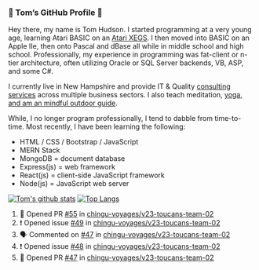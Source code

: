 ### 👋 Tom’s GitHub Profile 👋

Hey there, my name is Tom Hudson. I started programming at a very young age, learning Atari BASIC on an [Atari XEGS](https://en.wikipedia.org/wiki/Atari_XEGS). I then moved into BASIC on an Apple IIe, then onto Pascal and dBase all while in middle school and high school. Professionally, my experience in programming was fat-client or n-tier architecture, often utilizing Oracle or SQL Server backends, VB, ASP, and some C#.


I currently live in New Hampshire and provide IT & Quality [consulting services](https://www.linkedin.com/in/hudsonthomas/) across multiple business sectors. I also teach meditation, [yoga, and am an mindful outdoor guide](https://tom-hudson.com).

While, I no longer program professionally, I tend to dabble from time-to-time. Most recently, I have been learning the following:

- HTML / CSS / Bootstrap / JavaScript
- MERN Stack
- MongoDB = document database
- Express(js) = web framework
- React(js) = client-side JavaScript framework
- Node(js) = JavaScript web server

[![Tom's github stats](https://github-readme-stats.vercel.app/api?username=tomrhudson&count_private=true?theme=dark)](https://github.com/anuraghazra/github-readme-stats)
[![Top Langs](https://github-readme-stats.vercel.app/api/top-langs/?username=tomrhudson&layout=compact)](https://github.com/anuraghazra/github-readme-stats)

<!--START_SECTION:activity-->
1. 💪 Opened PR [#55](https://github.com/chingu-voyages/v23-toucans-team-02/pull/55) in [chingu-voyages/v23-toucans-team-02](https://github.com/chingu-voyages/v23-toucans-team-02)
2. ❗️ Opened issue [#49](https://github.com/chingu-voyages/v23-toucans-team-02/issues/49) in [chingu-voyages/v23-toucans-team-02](https://github.com/chingu-voyages/v23-toucans-team-02)
3. 🗣 Commented on [#47](https://github.com/chingu-voyages/v23-toucans-team-02/issues/47) in [chingu-voyages/v23-toucans-team-02](https://github.com/chingu-voyages/v23-toucans-team-02)
4. ❗️ Opened issue [#48](https://github.com/chingu-voyages/v23-toucans-team-02/issues/48) in [chingu-voyages/v23-toucans-team-02](https://github.com/chingu-voyages/v23-toucans-team-02)
5. 💪 Opened PR [#47](https://github.com/chingu-voyages/v23-toucans-team-02/pull/47) in [chingu-voyages/v23-toucans-team-02](https://github.com/chingu-voyages/v23-toucans-team-02)
<!--END_SECTION:activity-->
